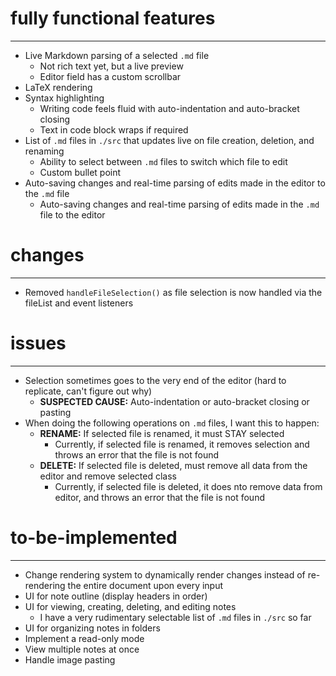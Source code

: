 # fully functional features
---
- Live Markdown parsing of a selected `.md` file
    - Not rich text yet, but a live preview
    - Editor field has a custom scrollbar
- LaTeX rendering 
- Syntax highlighting
    - Writing code feels fluid with auto-indentation and auto-bracket closing
    - Text in code block wraps if required
- List of `.md` files in `./src` that updates live on file creation, deletion, and renaming
    - Ability to select between `.md` files to switch which file to edit
    - Custom bullet point
- Auto-saving changes and real-time parsing of edits made in the editor to the `.md` file
    - Auto-saving changes and real-time parsing of edits made in the `.md` file to the editor 

# changes
---
- Removed `handleFileSelection()` as file selection is now handled via the fileList and event listeners

# issues
---
- Selection sometimes goes to the very end of the editor (hard to replicate, can't figure out why)
    - **SUSPECTED CAUSE:** Auto-indentation or auto-bracket closing or pasting
- When doing the following operations on `.md` files, I want this to happen:
    - **RENAME:** If selected file is renamed, it must STAY selected
        - Currently, if selected file is renamed, it removes selection and throws an error that the file is not found
    - **DELETE:** If selected file is deleted, must remove all data from the editor and remove selected class 
        - Currently, if selected file is deleted, it does nto remove data from editor, and throws an error that the file is not found

# to-be-implemented
---
- Change rendering system to dynamically render changes instead of re-rendering the entire document upon every input
- UI for note outline (display headers in order)
- UI for viewing, creating, deleting, and editing notes
    - I have a very rudimentary selectable list of `.md` files in `./src` so far
- UI for organizing notes in folders
- Implement a read-only mode 
- View multiple notes at once
- Handle image pasting